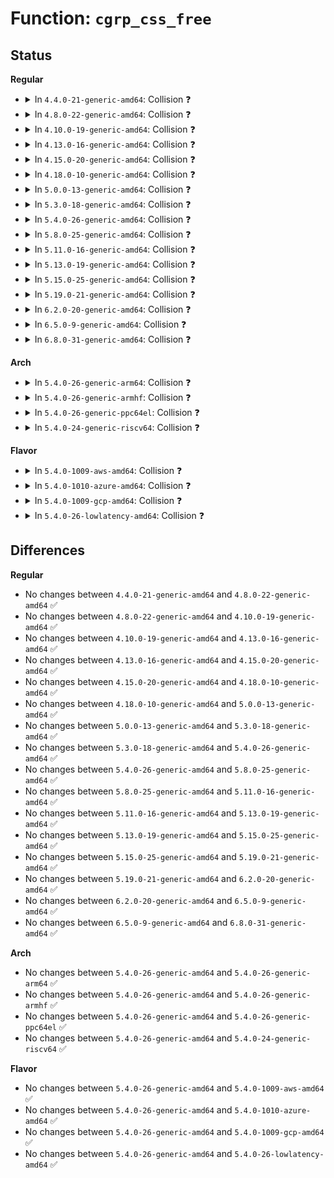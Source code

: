 # Function: <code>cgrp_css_free</code>

## Status
<b>Regular</b>
<ul>
<li>
<details>
<summary>In <code>4.4.0-21-generic-amd64</code>: Collision ❓</summary>

```c
void cgrp_css_free(struct cgroup_subsys_state * css)
```

```json
{
  "name": "cgrp_css_free",
  "collision_type": "Static-Static Collision",
  "inline_type": "No",
  "funcs": [
    {
      "addr": 18446744071586437920,
      "name": "cgrp_css_free",
      "external": false,
      "loc": "net/core/netprio_cgroup.c:166",
      "file": "net/core/netprio_cgroup.c",
      "inline": "seen, unknown",
      "caller_inline": [],
      "caller_func": []
    },
    {
      "addr": 18446744071586439120,
      "name": "cgrp_css_free",
      "external": false,
      "loc": "net/core/netclassid_cgroup.c:54",
      "file": "net/core/netclassid_cgroup.c",
      "inline": "seen, unknown",
      "caller_inline": [],
      "caller_func": []
    }
  ],
  "symbols": [
    {
      "addr": 18446744071586437920,
      "name": "cgrp_css_free",
      "section": ".text",
      "bind": "STB_LOCAL",
      "size": 16
    },
    {
      "addr": 18446744071586439120,
      "name": "cgrp_css_free",
      "section": ".text",
      "bind": "STB_LOCAL",
      "size": 16
    }
  ]
}
```
</details>
</li>
<li>
<details>
<summary>In <code>4.8.0-22-generic-amd64</code>: Collision ❓</summary>

```c
void cgrp_css_free(struct cgroup_subsys_state * css)
```

```json
{
  "name": "cgrp_css_free",
  "collision_type": "Static-Static Collision",
  "inline_type": "No",
  "funcs": [
    {
      "addr": 18446744071586882384,
      "name": "cgrp_css_free",
      "external": false,
      "loc": "net/core/netprio_cgroup.c:174",
      "file": "net/core/netprio_cgroup.c",
      "inline": "seen, unknown",
      "caller_inline": [],
      "caller_func": []
    },
    {
      "addr": 18446744071586883728,
      "name": "cgrp_css_free",
      "external": false,
      "loc": "net/core/netclassid_cgroup.c:53",
      "file": "net/core/netclassid_cgroup.c",
      "inline": "seen, unknown",
      "caller_inline": [],
      "caller_func": []
    }
  ],
  "symbols": [
    {
      "addr": 18446744071586882384,
      "name": "cgrp_css_free",
      "section": ".text",
      "bind": "STB_LOCAL",
      "size": 16
    },
    {
      "addr": 18446744071586883728,
      "name": "cgrp_css_free",
      "section": ".text",
      "bind": "STB_LOCAL",
      "size": 16
    }
  ]
}
```
</details>
</li>
<li>
<details>
<summary>In <code>4.10.0-19-generic-amd64</code>: Collision ❓</summary>

```c
void cgrp_css_free(struct cgroup_subsys_state * css)
```

```json
{
  "name": "cgrp_css_free",
  "collision_type": "Static-Static Collision",
  "inline_type": "No",
  "funcs": [
    {
      "addr": 18446744071587073680,
      "name": "cgrp_css_free",
      "external": false,
      "loc": "net/core/netprio_cgroup.c:174",
      "file": "net/core/netprio_cgroup.c",
      "inline": "seen, unknown",
      "caller_inline": [],
      "caller_func": []
    },
    {
      "addr": 18446744071587075088,
      "name": "cgrp_css_free",
      "external": false,
      "loc": "net/core/netclassid_cgroup.c:53",
      "file": "net/core/netclassid_cgroup.c",
      "inline": "seen, unknown",
      "caller_inline": [],
      "caller_func": []
    }
  ],
  "symbols": [
    {
      "addr": 18446744071587073680,
      "name": "cgrp_css_free",
      "section": ".text",
      "bind": "STB_LOCAL",
      "size": 16
    },
    {
      "addr": 18446744071587075088,
      "name": "cgrp_css_free",
      "section": ".text",
      "bind": "STB_LOCAL",
      "size": 16
    }
  ]
}
```
</details>
</li>
<li>
<details>
<summary>In <code>4.13.0-16-generic-amd64</code>: Collision ❓</summary>

```c
void cgrp_css_free(struct cgroup_subsys_state * css)
```

```json
{
  "name": "cgrp_css_free",
  "collision_type": "Static-Static Collision",
  "inline_type": "No",
  "funcs": [
    {
      "addr": 18446744071587201008,
      "name": "cgrp_css_free",
      "external": false,
      "loc": "net/core/netprio_cgroup.c:178",
      "file": "net/core/netprio_cgroup.c",
      "inline": "seen, unknown",
      "caller_inline": [],
      "caller_func": []
    },
    {
      "addr": 18446744071587202416,
      "name": "cgrp_css_free",
      "external": false,
      "loc": "net/core/netclassid_cgroup.c:55",
      "file": "net/core/netclassid_cgroup.c",
      "inline": "seen, unknown",
      "caller_inline": [],
      "caller_func": []
    }
  ],
  "symbols": [
    {
      "addr": 18446744071587201008,
      "name": "cgrp_css_free",
      "section": ".text",
      "bind": "STB_LOCAL",
      "size": 16
    },
    {
      "addr": 18446744071587202416,
      "name": "cgrp_css_free",
      "section": ".text",
      "bind": "STB_LOCAL",
      "size": 16
    }
  ]
}
```
</details>
</li>
<li>
<details>
<summary>In <code>4.15.0-20-generic-amd64</code>: Collision ❓</summary>

```c
void cgrp_css_free(struct cgroup_subsys_state * css)
```

```json
{
  "name": "cgrp_css_free",
  "collision_type": "Static-Static Collision",
  "inline_type": "No",
  "funcs": [
    {
      "addr": 18446744071587715248,
      "name": "cgrp_css_free",
      "external": false,
      "loc": "net/core/netprio_cgroup.c:177",
      "file": "net/core/netprio_cgroup.c",
      "inline": "seen, unknown",
      "caller_inline": [],
      "caller_func": []
    },
    {
      "addr": 18446744071587716672,
      "name": "cgrp_css_free",
      "external": false,
      "loc": "net/core/netclassid_cgroup.c:55",
      "file": "net/core/netclassid_cgroup.c",
      "inline": "seen, unknown",
      "caller_inline": [],
      "caller_func": []
    }
  ],
  "symbols": [
    {
      "addr": 18446744071587715248,
      "name": "cgrp_css_free",
      "section": ".text",
      "bind": "STB_LOCAL",
      "size": 16
    },
    {
      "addr": 18446744071587716672,
      "name": "cgrp_css_free",
      "section": ".text",
      "bind": "STB_LOCAL",
      "size": 16
    }
  ]
}
```
</details>
</li>
<li>
<details>
<summary>In <code>4.18.0-10-generic-amd64</code>: Collision ❓</summary>

```c
void cgrp_css_free(struct cgroup_subsys_state * css)
```

```json
{
  "name": "cgrp_css_free",
  "collision_type": "Static-Static Collision",
  "inline_type": "No",
  "funcs": [
    {
      "addr": 18446744071588048912,
      "name": "cgrp_css_free",
      "external": false,
      "loc": "net/core/netprio_cgroup.c:177",
      "file": "net/core/netprio_cgroup.c",
      "inline": "seen, unknown",
      "caller_inline": [],
      "caller_func": []
    },
    {
      "addr": 18446744071588050128,
      "name": "cgrp_css_free",
      "external": false,
      "loc": "net/core/netclassid_cgroup.c:55",
      "file": "net/core/netclassid_cgroup.c",
      "inline": "seen, unknown",
      "caller_inline": [],
      "caller_func": []
    }
  ],
  "symbols": [
    {
      "addr": 18446744071588048912,
      "name": "cgrp_css_free",
      "section": ".text",
      "bind": "STB_LOCAL",
      "size": 16
    },
    {
      "addr": 18446744071588050128,
      "name": "cgrp_css_free",
      "section": ".text",
      "bind": "STB_LOCAL",
      "size": 16
    }
  ]
}
```
</details>
</li>
<li>
<details>
<summary>In <code>5.0.0-13-generic-amd64</code>: Collision ❓</summary>

```c
void cgrp_css_free(struct cgroup_subsys_state * css)
```

```json
{
  "name": "cgrp_css_free",
  "collision_type": "Static-Static Collision",
  "inline_type": "No",
  "funcs": [
    {
      "addr": 18446744071588217216,
      "name": "cgrp_css_free",
      "external": false,
      "loc": "net/core/netprio_cgroup.c:177",
      "file": "net/core/netprio_cgroup.c",
      "inline": "seen, unknown",
      "caller_inline": [],
      "caller_func": []
    },
    {
      "addr": 18446744071588218384,
      "name": "cgrp_css_free",
      "external": false,
      "loc": "net/core/netclassid_cgroup.c:55",
      "file": "net/core/netclassid_cgroup.c",
      "inline": "seen, unknown",
      "caller_inline": [],
      "caller_func": []
    }
  ],
  "symbols": [
    {
      "addr": 18446744071588217216,
      "name": "cgrp_css_free",
      "section": ".text",
      "bind": "STB_LOCAL",
      "size": 16
    },
    {
      "addr": 18446744071588218384,
      "name": "cgrp_css_free",
      "section": ".text",
      "bind": "STB_LOCAL",
      "size": 16
    }
  ]
}
```
</details>
</li>
<li>
<details>
<summary>In <code>5.3.0-18-generic-amd64</code>: Collision ❓</summary>

```c
void cgrp_css_free(struct cgroup_subsys_state * css)
```

```json
{
  "name": "cgrp_css_free",
  "collision_type": "Static-Static Collision",
  "inline_type": "No",
  "funcs": [
    {
      "addr": 18446744071588551408,
      "name": "cgrp_css_free",
      "external": false,
      "loc": "net/core/netprio_cgroup.c:173",
      "file": "net/core/netprio_cgroup.c",
      "inline": "seen, unknown",
      "caller_inline": [],
      "caller_func": []
    },
    {
      "addr": 18446744071588552576,
      "name": "cgrp_css_free",
      "external": false,
      "loc": "net/core/netclassid_cgroup.c:51",
      "file": "net/core/netclassid_cgroup.c",
      "inline": "seen, unknown",
      "caller_inline": [],
      "caller_func": []
    }
  ],
  "symbols": [
    {
      "addr": 18446744071588551408,
      "name": "cgrp_css_free",
      "section": ".text",
      "bind": "STB_LOCAL",
      "size": 16
    },
    {
      "addr": 18446744071588552576,
      "name": "cgrp_css_free",
      "section": ".text",
      "bind": "STB_LOCAL",
      "size": 16
    }
  ]
}
```
</details>
</li>
<li>
<details>
<summary>In <code>5.4.0-26-generic-amd64</code>: Collision ❓</summary>

```c
void cgrp_css_free(struct cgroup_subsys_state * css)
```

```json
{
  "name": "cgrp_css_free",
  "collision_type": "Static-Static Collision",
  "inline_type": "No",
  "funcs": [
    {
      "addr": 18446744071588768256,
      "name": "cgrp_css_free",
      "external": false,
      "loc": "net/core/netprio_cgroup.c:173",
      "file": "net/core/netprio_cgroup.c",
      "inline": "seen, unknown",
      "caller_inline": [],
      "caller_func": []
    },
    {
      "addr": 18446744071588769424,
      "name": "cgrp_css_free",
      "external": false,
      "loc": "net/core/netclassid_cgroup.c:51",
      "file": "net/core/netclassid_cgroup.c",
      "inline": "seen, unknown",
      "caller_inline": [],
      "caller_func": []
    }
  ],
  "symbols": [
    {
      "addr": 18446744071588768256,
      "name": "cgrp_css_free",
      "section": ".text",
      "bind": "STB_LOCAL",
      "size": 16
    },
    {
      "addr": 18446744071588769424,
      "name": "cgrp_css_free",
      "section": ".text",
      "bind": "STB_LOCAL",
      "size": 16
    }
  ]
}
```
</details>
</li>
<li>
<details>
<summary>In <code>5.8.0-25-generic-amd64</code>: Collision ❓</summary>

```c
void cgrp_css_free(struct cgroup_subsys_state * css)
```

```json
{
  "name": "cgrp_css_free",
  "collision_type": "Static-Static Collision",
  "inline_type": "No",
  "funcs": [
    {
      "addr": 18446744071589640000,
      "name": "cgrp_css_free",
      "external": false,
      "loc": "net/core/netprio_cgroup.c:173",
      "file": "net/core/netprio_cgroup.c",
      "inline": "seen, unknown",
      "caller_inline": [],
      "caller_func": []
    },
    {
      "addr": 18446744071589641280,
      "name": "cgrp_css_free",
      "external": false,
      "loc": "net/core/netclassid_cgroup.c:51",
      "file": "net/core/netclassid_cgroup.c",
      "inline": "seen, unknown",
      "caller_inline": [],
      "caller_func": []
    }
  ],
  "symbols": [
    {
      "addr": 18446744071589640000,
      "name": "cgrp_css_free",
      "section": ".text",
      "bind": "STB_LOCAL",
      "size": 16
    },
    {
      "addr": 18446744071589641280,
      "name": "cgrp_css_free",
      "section": ".text",
      "bind": "STB_LOCAL",
      "size": 16
    }
  ]
}
```
</details>
</li>
<li>
<details>
<summary>In <code>5.11.0-16-generic-amd64</code>: Collision ❓</summary>

```c
void cgrp_css_free(struct cgroup_subsys_state * css)
```

```json
{
  "name": "cgrp_css_free",
  "collision_type": "Static-Static Collision",
  "inline_type": "No",
  "funcs": [
    {
      "addr": 18446744071589663632,
      "name": "cgrp_css_free",
      "external": false,
      "loc": "net/core/netprio_cgroup.c:173",
      "file": "net/core/netprio_cgroup.c",
      "inline": "seen, unknown",
      "caller_inline": [],
      "caller_func": []
    },
    {
      "addr": 18446744071589664864,
      "name": "cgrp_css_free",
      "external": false,
      "loc": "net/core/netclassid_cgroup.c:51",
      "file": "net/core/netclassid_cgroup.c",
      "inline": "seen, unknown",
      "caller_inline": [],
      "caller_func": []
    }
  ],
  "symbols": [
    {
      "addr": 18446744071589663632,
      "name": "cgrp_css_free",
      "section": ".text",
      "bind": "STB_LOCAL",
      "size": 16
    },
    {
      "addr": 18446744071589664864,
      "name": "cgrp_css_free",
      "section": ".text",
      "bind": "STB_LOCAL",
      "size": 16
    }
  ]
}
```
</details>
</li>
<li>
<details>
<summary>In <code>5.13.0-19-generic-amd64</code>: Collision ❓</summary>

```c
void cgrp_css_free(struct cgroup_subsys_state * css)
```

```json
{
  "name": "cgrp_css_free",
  "collision_type": "Static-Static Collision",
  "inline_type": "No",
  "funcs": [
    {
      "addr": 18446744071589555200,
      "name": "cgrp_css_free",
      "external": false,
      "loc": "net/core/netprio_cgroup.c:173",
      "file": "net/core/netprio_cgroup.c",
      "inline": "seen, unknown",
      "caller_inline": [],
      "caller_func": []
    },
    {
      "addr": 18446744071589556448,
      "name": "cgrp_css_free",
      "external": false,
      "loc": "net/core/netclassid_cgroup.c:51",
      "file": "net/core/netclassid_cgroup.c",
      "inline": "seen, unknown",
      "caller_inline": [],
      "caller_func": []
    }
  ],
  "symbols": [
    {
      "addr": 18446744071589555200,
      "name": "cgrp_css_free",
      "section": ".text",
      "bind": "STB_LOCAL",
      "size": 16
    },
    {
      "addr": 18446744071589556448,
      "name": "cgrp_css_free",
      "section": ".text",
      "bind": "STB_LOCAL",
      "size": 16
    }
  ]
}
```
</details>
</li>
<li>
<details>
<summary>In <code>5.15.0-25-generic-amd64</code>: Collision ❓</summary>

```c
void cgrp_css_free(struct cgroup_subsys_state * css)
```

```json
{
  "name": "cgrp_css_free",
  "collision_type": "Static-Static Collision",
  "inline_type": "No",
  "funcs": [
    {
      "addr": 18446744071590300048,
      "name": "cgrp_css_free",
      "external": false,
      "loc": "net/core/netprio_cgroup.c:173",
      "file": "net/core/netprio_cgroup.c",
      "inline": "seen, unknown",
      "caller_inline": [],
      "caller_func": []
    },
    {
      "addr": 18446744071590301392,
      "name": "cgrp_css_free",
      "external": false,
      "loc": "net/core/netclassid_cgroup.c:51",
      "file": "net/core/netclassid_cgroup.c",
      "inline": "seen, unknown",
      "caller_inline": [],
      "caller_func": []
    }
  ],
  "symbols": [
    {
      "addr": 18446744071590300048,
      "name": "cgrp_css_free",
      "section": ".text",
      "bind": "STB_LOCAL",
      "size": 16
    },
    {
      "addr": 18446744071590301392,
      "name": "cgrp_css_free",
      "section": ".text",
      "bind": "STB_LOCAL",
      "size": 16
    }
  ]
}
```
</details>
</li>
<li>
<details>
<summary>In <code>5.19.0-21-generic-amd64</code>: Collision ❓</summary>

```c
void cgrp_css_free(struct cgroup_subsys_state * css)
```

```json
{
  "name": "cgrp_css_free",
  "collision_type": "Static-Static Collision",
  "inline_type": "No",
  "funcs": [
    {
      "addr": 18446744071591883968,
      "name": "cgrp_css_free",
      "external": false,
      "loc": "net/core/netprio_cgroup.c:173",
      "file": "net/core/netprio_cgroup.c",
      "inline": "seen, unknown",
      "caller_inline": [],
      "caller_func": []
    },
    {
      "addr": 18446744071591885328,
      "name": "cgrp_css_free",
      "external": false,
      "loc": "net/core/netclassid_cgroup.c:51",
      "file": "net/core/netclassid_cgroup.c",
      "inline": "seen, unknown",
      "caller_inline": [],
      "caller_func": []
    }
  ],
  "symbols": [
    {
      "addr": 18446744071591883968,
      "name": "cgrp_css_free",
      "section": ".text",
      "bind": "STB_LOCAL",
      "size": 22
    },
    {
      "addr": 18446744071591885328,
      "name": "cgrp_css_free",
      "section": ".text",
      "bind": "STB_LOCAL",
      "size": 22
    }
  ]
}
```
</details>
</li>
<li>
<details>
<summary>In <code>6.2.0-20-generic-amd64</code>: Collision ❓</summary>

```c
void cgrp_css_free(struct cgroup_subsys_state * css)
```

```json
{
  "name": "cgrp_css_free",
  "collision_type": "Static-Static Collision",
  "inline_type": "No",
  "funcs": [
    {
      "addr": 18446744071593685744,
      "name": "cgrp_css_free",
      "external": false,
      "loc": "net/core/netprio_cgroup.c:173",
      "file": "net/core/netprio_cgroup.c",
      "inline": "seen, unknown",
      "caller_inline": [],
      "caller_func": []
    },
    {
      "addr": 18446744071593687264,
      "name": "cgrp_css_free",
      "external": false,
      "loc": "net/core/netclassid_cgroup.c:51",
      "file": "net/core/netclassid_cgroup.c",
      "inline": "seen, unknown",
      "caller_inline": [],
      "caller_func": []
    }
  ],
  "symbols": [
    {
      "addr": 18446744071593685744,
      "name": "cgrp_css_free",
      "section": ".text",
      "bind": "STB_LOCAL",
      "size": 22
    },
    {
      "addr": 18446744071593687264,
      "name": "cgrp_css_free",
      "section": ".text",
      "bind": "STB_LOCAL",
      "size": 22
    }
  ]
}
```
</details>
</li>
<li>
<details>
<summary>In <code>6.5.0-9-generic-amd64</code>: Collision ❓</summary>

```c
void cgrp_css_free(struct cgroup_subsys_state * css)
```

```json
{
  "name": "cgrp_css_free",
  "collision_type": "Static-Static Collision",
  "inline_type": "No",
  "funcs": [
    {
      "addr": 18446744071594166368,
      "name": "cgrp_css_free",
      "external": false,
      "loc": "net/core/netprio_cgroup.c:173",
      "file": "net/core/netprio_cgroup.c",
      "inline": "seen, unknown",
      "caller_inline": [],
      "caller_func": []
    },
    {
      "addr": 18446744071594168048,
      "name": "cgrp_css_free",
      "external": false,
      "loc": "net/core/netclassid_cgroup.c:51",
      "file": "net/core/netclassid_cgroup.c",
      "inline": "seen, unknown",
      "caller_inline": [],
      "caller_func": []
    }
  ],
  "symbols": [
    {
      "addr": 18446744071594166368,
      "name": "cgrp_css_free",
      "section": ".text",
      "bind": "STB_LOCAL",
      "size": 22
    },
    {
      "addr": 18446744071594168048,
      "name": "cgrp_css_free",
      "section": ".text",
      "bind": "STB_LOCAL",
      "size": 22
    }
  ]
}
```
</details>
</li>
<li>
<details>
<summary>In <code>6.8.0-31-generic-amd64</code>: Collision ❓</summary>

```c
void cgrp_css_free(struct cgroup_subsys_state * css)
```

```json
{
  "name": "cgrp_css_free",
  "collision_type": "Static-Static Collision",
  "inline_type": "No",
  "funcs": [
    {
      "addr": 18446744071594962944,
      "name": "cgrp_css_free",
      "external": false,
      "loc": "net/core/netprio_cgroup.c:173",
      "file": "net/core/netprio_cgroup.c",
      "inline": "seen, unknown",
      "caller_inline": [],
      "caller_func": []
    },
    {
      "addr": 18446744071594964784,
      "name": "cgrp_css_free",
      "external": false,
      "loc": "net/core/netclassid_cgroup.c:51",
      "file": "net/core/netclassid_cgroup.c",
      "inline": "seen, unknown",
      "caller_inline": [],
      "caller_func": []
    }
  ],
  "symbols": [
    {
      "addr": 18446744071594962944,
      "name": "cgrp_css_free",
      "section": ".text",
      "bind": "STB_LOCAL",
      "size": 22
    },
    {
      "addr": 18446744071594964784,
      "name": "cgrp_css_free",
      "section": ".text",
      "bind": "STB_LOCAL",
      "size": 22
    }
  ]
}
```
</details>
</li>
</ul>
<b>Arch</b>
<ul>
<li>
<details>
<summary>In <code>5.4.0-26-generic-arm64</code>: Collision ❓</summary>

```c
void cgrp_css_free(struct cgroup_subsys_state * css)
```

```json
{
  "name": "cgrp_css_free",
  "collision_type": "Static-Static Collision",
  "inline_type": "No",
  "funcs": [
    {
      "addr": 18446603336502333408,
      "name": "cgrp_css_free",
      "external": false,
      "loc": "net/core/netprio_cgroup.c:173",
      "file": "net/core/netprio_cgroup.c",
      "inline": "seen, unknown",
      "caller_inline": [],
      "caller_func": []
    },
    {
      "addr": 18446603336502334960,
      "name": "cgrp_css_free",
      "external": false,
      "loc": "net/core/netclassid_cgroup.c:51",
      "file": "net/core/netclassid_cgroup.c",
      "inline": "seen, unknown",
      "caller_inline": [],
      "caller_func": []
    }
  ],
  "symbols": [
    {
      "addr": 18446603336502333408,
      "name": "cgrp_css_free",
      "section": ".text",
      "bind": "STB_LOCAL",
      "size": 44
    },
    {
      "addr": 18446603336502334960,
      "name": "cgrp_css_free",
      "section": ".text",
      "bind": "STB_LOCAL",
      "size": 44
    }
  ]
}
```
</details>
</li>
<li>
<details>
<summary>In <code>5.4.0-26-generic-armhf</code>: Collision ❓</summary>

```c
void cgrp_css_free(struct cgroup_subsys_state * css)
```

```json
{
  "name": "cgrp_css_free",
  "collision_type": "Static-Static Collision",
  "inline_type": "No",
  "funcs": [
    {
      "addr": 3235073852,
      "name": "cgrp_css_free",
      "external": false,
      "loc": "net/core/netprio_cgroup.c:173",
      "file": "net/core/netprio_cgroup.c",
      "inline": "seen, unknown",
      "caller_inline": [],
      "caller_func": []
    },
    {
      "addr": 3235075644,
      "name": "cgrp_css_free",
      "external": false,
      "loc": "net/core/netclassid_cgroup.c:51",
      "file": "net/core/netclassid_cgroup.c",
      "inline": "seen, unknown",
      "caller_inline": [],
      "caller_func": []
    }
  ],
  "symbols": [
    {
      "addr": 3235073852,
      "name": "cgrp_css_free",
      "section": ".text",
      "bind": "STB_LOCAL",
      "size": 28
    },
    {
      "addr": 3235075644,
      "name": "cgrp_css_free",
      "section": ".text",
      "bind": "STB_LOCAL",
      "size": 28
    }
  ]
}
```
</details>
</li>
<li>
<details>
<summary>In <code>5.4.0-26-generic-ppc64el</code>: Collision ❓</summary>

```c
void cgrp_css_free(struct cgroup_subsys_state * css)
```

```json
{
  "name": "cgrp_css_free",
  "collision_type": "Static-Static Collision",
  "inline_type": "No",
  "funcs": [
    {
      "addr": 13835058055295852928,
      "name": "cgrp_css_free",
      "external": false,
      "loc": "net/core/netprio_cgroup.c:173",
      "file": "net/core/netprio_cgroup.c",
      "inline": "seen, unknown",
      "caller_inline": [],
      "caller_func": []
    },
    {
      "addr": 13835058055295855040,
      "name": "cgrp_css_free",
      "external": false,
      "loc": "net/core/netclassid_cgroup.c:51",
      "file": "net/core/netclassid_cgroup.c",
      "inline": "seen, unknown",
      "caller_inline": [],
      "caller_func": []
    }
  ],
  "symbols": [
    {
      "addr": 13835058055295852928,
      "name": "cgrp_css_free",
      "section": ".text",
      "bind": "STB_LOCAL",
      "size": 52
    },
    {
      "addr": 13835058055295855040,
      "name": "cgrp_css_free",
      "section": ".text",
      "bind": "STB_LOCAL",
      "size": 52
    }
  ]
}
```
</details>
</li>
<li>
<details>
<summary>In <code>5.4.0-24-generic-riscv64</code>: Collision ❓</summary>

```c
void cgrp_css_free(struct cgroup_subsys_state * css)
```

```json
{
  "name": "cgrp_css_free",
  "collision_type": "Static-Static Collision",
  "inline_type": "No",
  "funcs": [
    {
      "addr": 18446743936278555994,
      "name": "cgrp_css_free",
      "external": false,
      "loc": "net/core/netprio_cgroup.c:173",
      "file": "net/core/netprio_cgroup.c",
      "inline": "seen, unknown",
      "caller_inline": [],
      "caller_func": []
    },
    {
      "addr": 18446743936278557418,
      "name": "cgrp_css_free",
      "external": false,
      "loc": "net/core/netclassid_cgroup.c:51",
      "file": "net/core/netclassid_cgroup.c",
      "inline": "seen, unknown",
      "caller_inline": [],
      "caller_func": []
    }
  ],
  "symbols": [
    {
      "addr": 18446743936278555994,
      "name": "cgrp_css_free",
      "section": ".text",
      "bind": "STB_LOCAL",
      "size": 42
    },
    {
      "addr": 18446743936278557418,
      "name": "cgrp_css_free",
      "section": ".text",
      "bind": "STB_LOCAL",
      "size": 42
    }
  ]
}
```
</details>
</li>
</ul>
<b>Flavor</b>
<ul>
<li>
<details>
<summary>In <code>5.4.0-1009-aws-amd64</code>: Collision ❓</summary>

```c
void cgrp_css_free(struct cgroup_subsys_state * css)
```

```json
{
  "name": "cgrp_css_free",
  "collision_type": "Static-Static Collision",
  "inline_type": "No",
  "funcs": [
    {
      "addr": 18446744071588374640,
      "name": "cgrp_css_free",
      "external": false,
      "loc": "net/core/netprio_cgroup.c:173",
      "file": "net/core/netprio_cgroup.c",
      "inline": "seen, unknown",
      "caller_inline": [],
      "caller_func": []
    },
    {
      "addr": 18446744071588375808,
      "name": "cgrp_css_free",
      "external": false,
      "loc": "net/core/netclassid_cgroup.c:51",
      "file": "net/core/netclassid_cgroup.c",
      "inline": "seen, unknown",
      "caller_inline": [],
      "caller_func": []
    }
  ],
  "symbols": [
    {
      "addr": 18446744071588374640,
      "name": "cgrp_css_free",
      "section": ".text",
      "bind": "STB_LOCAL",
      "size": 16
    },
    {
      "addr": 18446744071588375808,
      "name": "cgrp_css_free",
      "section": ".text",
      "bind": "STB_LOCAL",
      "size": 16
    }
  ]
}
```
</details>
</li>
<li>
<details>
<summary>In <code>5.4.0-1010-azure-amd64</code>: Collision ❓</summary>

```c
void cgrp_css_free(struct cgroup_subsys_state * css)
```

```json
{
  "name": "cgrp_css_free",
  "collision_type": "Static-Static Collision",
  "inline_type": "No",
  "funcs": [
    {
      "addr": 18446744071588087328,
      "name": "cgrp_css_free",
      "external": false,
      "loc": "net/core/netprio_cgroup.c:173",
      "file": "net/core/netprio_cgroup.c",
      "inline": "seen, unknown",
      "caller_inline": [],
      "caller_func": []
    },
    {
      "addr": 18446744071588088496,
      "name": "cgrp_css_free",
      "external": false,
      "loc": "net/core/netclassid_cgroup.c:51",
      "file": "net/core/netclassid_cgroup.c",
      "inline": "seen, unknown",
      "caller_inline": [],
      "caller_func": []
    }
  ],
  "symbols": [
    {
      "addr": 18446744071588087328,
      "name": "cgrp_css_free",
      "section": ".text",
      "bind": "STB_LOCAL",
      "size": 16
    },
    {
      "addr": 18446744071588088496,
      "name": "cgrp_css_free",
      "section": ".text",
      "bind": "STB_LOCAL",
      "size": 16
    }
  ]
}
```
</details>
</li>
<li>
<details>
<summary>In <code>5.4.0-1009-gcp-amd64</code>: Collision ❓</summary>

```c
void cgrp_css_free(struct cgroup_subsys_state * css)
```

```json
{
  "name": "cgrp_css_free",
  "collision_type": "Static-Static Collision",
  "inline_type": "No",
  "funcs": [
    {
      "addr": 18446744071588706816,
      "name": "cgrp_css_free",
      "external": false,
      "loc": "net/core/netprio_cgroup.c:173",
      "file": "net/core/netprio_cgroup.c",
      "inline": "seen, unknown",
      "caller_inline": [],
      "caller_func": []
    },
    {
      "addr": 18446744071588707984,
      "name": "cgrp_css_free",
      "external": false,
      "loc": "net/core/netclassid_cgroup.c:51",
      "file": "net/core/netclassid_cgroup.c",
      "inline": "seen, unknown",
      "caller_inline": [],
      "caller_func": []
    }
  ],
  "symbols": [
    {
      "addr": 18446744071588706816,
      "name": "cgrp_css_free",
      "section": ".text",
      "bind": "STB_LOCAL",
      "size": 16
    },
    {
      "addr": 18446744071588707984,
      "name": "cgrp_css_free",
      "section": ".text",
      "bind": "STB_LOCAL",
      "size": 16
    }
  ]
}
```
</details>
</li>
<li>
<details>
<summary>In <code>5.4.0-26-lowlatency-amd64</code>: Collision ❓</summary>

```c
void cgrp_css_free(struct cgroup_subsys_state * css)
```

```json
{
  "name": "cgrp_css_free",
  "collision_type": "Static-Static Collision",
  "inline_type": "No",
  "funcs": [
    {
      "addr": 18446744071588846912,
      "name": "cgrp_css_free",
      "external": false,
      "loc": "net/core/netprio_cgroup.c:173",
      "file": "net/core/netprio_cgroup.c",
      "inline": "seen, unknown",
      "caller_inline": [],
      "caller_func": []
    },
    {
      "addr": 18446744071588848320,
      "name": "cgrp_css_free",
      "external": false,
      "loc": "net/core/netclassid_cgroup.c:51",
      "file": "net/core/netclassid_cgroup.c",
      "inline": "seen, unknown",
      "caller_inline": [],
      "caller_func": []
    }
  ],
  "symbols": [
    {
      "addr": 18446744071588846912,
      "name": "cgrp_css_free",
      "section": ".text",
      "bind": "STB_LOCAL",
      "size": 16
    },
    {
      "addr": 18446744071588848320,
      "name": "cgrp_css_free",
      "section": ".text",
      "bind": "STB_LOCAL",
      "size": 16
    }
  ]
}
```
</details>
</li>
</ul>

## Differences
<b>Regular</b>
<ul>
<li>
No changes between <code>4.4.0-21-generic-amd64</code> and <code>4.8.0-22-generic-amd64</code> ✅
</li>
<li>
No changes between <code>4.8.0-22-generic-amd64</code> and <code>4.10.0-19-generic-amd64</code> ✅
</li>
<li>
No changes between <code>4.10.0-19-generic-amd64</code> and <code>4.13.0-16-generic-amd64</code> ✅
</li>
<li>
No changes between <code>4.13.0-16-generic-amd64</code> and <code>4.15.0-20-generic-amd64</code> ✅
</li>
<li>
No changes between <code>4.15.0-20-generic-amd64</code> and <code>4.18.0-10-generic-amd64</code> ✅
</li>
<li>
No changes between <code>4.18.0-10-generic-amd64</code> and <code>5.0.0-13-generic-amd64</code> ✅
</li>
<li>
No changes between <code>5.0.0-13-generic-amd64</code> and <code>5.3.0-18-generic-amd64</code> ✅
</li>
<li>
No changes between <code>5.3.0-18-generic-amd64</code> and <code>5.4.0-26-generic-amd64</code> ✅
</li>
<li>
No changes between <code>5.4.0-26-generic-amd64</code> and <code>5.8.0-25-generic-amd64</code> ✅
</li>
<li>
No changes between <code>5.8.0-25-generic-amd64</code> and <code>5.11.0-16-generic-amd64</code> ✅
</li>
<li>
No changes between <code>5.11.0-16-generic-amd64</code> and <code>5.13.0-19-generic-amd64</code> ✅
</li>
<li>
No changes between <code>5.13.0-19-generic-amd64</code> and <code>5.15.0-25-generic-amd64</code> ✅
</li>
<li>
No changes between <code>5.15.0-25-generic-amd64</code> and <code>5.19.0-21-generic-amd64</code> ✅
</li>
<li>
No changes between <code>5.19.0-21-generic-amd64</code> and <code>6.2.0-20-generic-amd64</code> ✅
</li>
<li>
No changes between <code>6.2.0-20-generic-amd64</code> and <code>6.5.0-9-generic-amd64</code> ✅
</li>
<li>
No changes between <code>6.5.0-9-generic-amd64</code> and <code>6.8.0-31-generic-amd64</code> ✅
</li>
</ul>
<b>Arch</b>
<ul>
<li>
No changes between <code>5.4.0-26-generic-amd64</code> and <code>5.4.0-26-generic-arm64</code> ✅
</li>
<li>
No changes between <code>5.4.0-26-generic-amd64</code> and <code>5.4.0-26-generic-armhf</code> ✅
</li>
<li>
No changes between <code>5.4.0-26-generic-amd64</code> and <code>5.4.0-26-generic-ppc64el</code> ✅
</li>
<li>
No changes between <code>5.4.0-26-generic-amd64</code> and <code>5.4.0-24-generic-riscv64</code> ✅
</li>
</ul>
<b>Flavor</b>
<ul>
<li>
No changes between <code>5.4.0-26-generic-amd64</code> and <code>5.4.0-1009-aws-amd64</code> ✅
</li>
<li>
No changes between <code>5.4.0-26-generic-amd64</code> and <code>5.4.0-1010-azure-amd64</code> ✅
</li>
<li>
No changes between <code>5.4.0-26-generic-amd64</code> and <code>5.4.0-1009-gcp-amd64</code> ✅
</li>
<li>
No changes between <code>5.4.0-26-generic-amd64</code> and <code>5.4.0-26-lowlatency-amd64</code> ✅
</li>
</ul>
